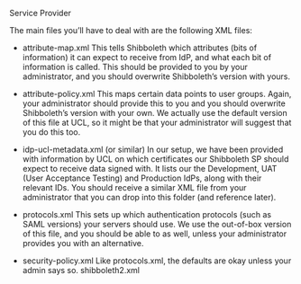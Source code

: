 Service Provider

The main files you’ll have to deal with are the following XML files:

- attribute-map.xml
This tells Shibboleth which attributes (bits of information) it can expect to receive from IdP, and what each bit of information is called. This should be provided to you by your administrator, and you should overwrite Shibboleth’s version with yours.

- attribute-policy.xml
This maps certain data points to user groups. Again, your administrator should provide this to you and you should overwrite Shibboleth’s version with your own. We actually use the default version of this file at UCL, so it might be that your administrator will suggest that you do this too.

- idp-ucl-metadata.xml (or similar)
In our setup, we have been provided with information by UCL on which certificates our Shibboleth SP should expect to receive data signed with. It lists our the Development, UAT (User Acceptance Testing) and Production IdPs, along with their relevant IDs. You should receive a similar XML file from your administrator that you can drop into this folder (and reference later).

- protocols.xml
This sets up which authentication protocols (such as SAML versions) your servers should use. We use the out-of-box version of this file, and you should be able to as well, unless your administrator provides you with an alternative.

- security-policy.xml
Like protocols.xml, the defaults are okay unless your admin says so.
shibboleth2.xml
